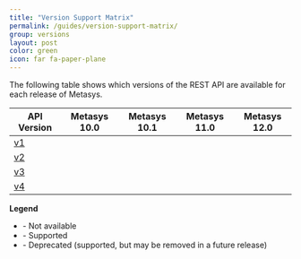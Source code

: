 ```yaml
---
title: "Version Support Matrix"
permalink: /guides/version-support-matrix/
group: versions
layout: post
color: green
icon: far fa-paper-plane
---
```


The following table shows which versions of the REST API are available for each release of Metasys.

| API Version |            Metasys 10.0            |            Metasys 10.1            |            Metasys 11.0            |            Metasys 12.0            |
| ----------- | :--------------------------------: | :--------------------------------: | :--------------------------------: | :--------------------------------: |
| [v1][]      | <i class='fa fa-check-circle'></i> |    <i class='fa fa-times'></i>     |    <i class='fa fa-times'></i>     |    <i class='fa fa-times'></i>     |
| [v2][]      |    <i class='fa fa-times'></i>     | <i class='fa fa-check-circle'></i> | <i class='fa fa-check-circle'></i> |    <i class='fa fa-check'></i>     |
| [v3][]      |    <i class='fa fa-times'></i>     |    <i class='fa fa-times'></i>     | <i class='fa fa-check-circle'></i> |    <i class='fa fa-check'></i>     |
| [v4][]      |    <i class='fa fa-times'></i>     |    <i class='fa fa-times'></i>     |    <i class='fa fa-times'></i>     | <i class='fa fa-check-circle'></i> |

**Legend**

* <i class='fa fa-times'></i> - Not available
* <i class='fa fa-check-circle'></i> - Supported
* <i class='fa fa-check'></i> - Deprecated (supported, but may be removed in a future release)

[v1]: /api/v1/
[v2]: /api/v2/
[v3]: /api/v3/
[v4]: /api/v4
